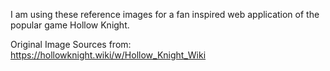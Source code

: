 I am using these reference images for a fan inspired web application of the popular game Hollow Knight.

Original Image Sources from: https://hollowknight.wiki/w/Hollow_Knight_Wiki

